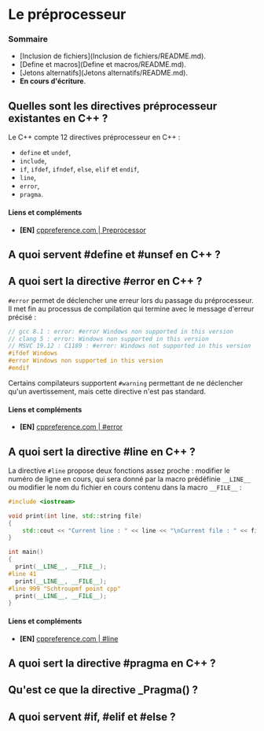 # Le préprocesseur

### Sommaire

 - [Inclusion de fichiers](Inclusion de fichiers/README.md).
 - [Define et macros](Define et macros/README.md).
 - [Jetons alternatifs](Jetons alternatifs/README.md).
 - **En cours d'écriture**.

## Quelles sont les directives préprocesseur existantes en C++ ?

Le C++ compte 12 directives préprocesseur en C++ :

 - `define` et `undef`,
 - `include`,
 - `if`, `ifdef`, `ifndef`, `else`, `elif` et `endif`,
 - `line`,
 - `error`,
 - `pragma`.

#### Liens et compléments
 - **[EN]** [cppreference.com | Preprocessor](https://en.cppreference.com/w/cpp/preprocessor)

## A quoi servent #define et #unsef en C++ ?

## A quoi sert la directive #error en C++ ?

`#error` permet de déclencher une erreur lors du passage du préprocesseur. Il met fin au processus de compilation qui termine avec le message d'erreur précisé :

```cpp
// gcc 8.1 : error: #error Windows non supported in this version
// clang 5 : error: Windows non supported in this version
// MSVC 19.12 : C1189 : #error: Windows not supported in this version
#ifdef Windows
#error Windows non supported in this version
#endif
```

Certains compilateurs supportent `#warning` permettant de ne déclencher qu'un avertissement, mais cette directive n'est pas standard.

#### Liens et compléments
 - **[EN]** [cppreference.com | #error](https://en.cppreference.com/w/cpp/preprocessor/error)

## A quoi sert la directive #line en C++ ?

La directive `#line` propose deux fonctions assez proche : modifier le numéro de ligne en cours, qui sera donné par la macro prédéfinie `__LINE__` ou modifier le nom du fichier en cours contenu dans la macro `__FILE__` :

```cpp
#include <iostream>

void print(int line, std::string file)
{
    std::cout << "Current line : " << line << "\nCurrent file : " << file << "\n\n";
}

int main()
{
  print(__LINE__, __FILE__);
#line 41
  print(__LINE__, __FILE__);
#line 999 "Schtroupmf point cpp"
  print(__LINE__, __FILE__);
}
```

#### Liens et compléments
 - **[EN]** [cppreference.com | #line](https://en.cppreference.com/w/cpp/preprocessor/line)

## A quoi sert la directive #pragma en C++ ?

## Qu'est ce que la directive \_Pragma() ?

## A quoi servent #if, #elif et #else ?

